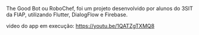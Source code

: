 The Good Bot ou RoboChef, foi um projeto desenvolvido por alunos do 3SIT da FIAP, utilizando Flutter, DialogFlow e Firebase.

video do app em execução:
https://youtu.be/1QATZgTXMQ8
